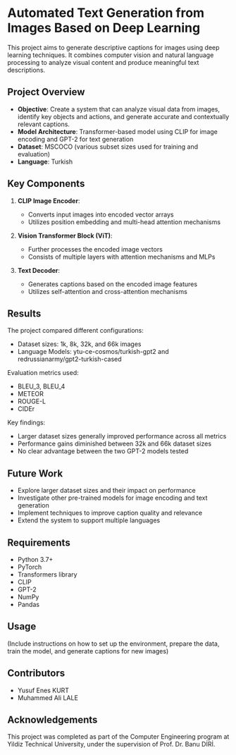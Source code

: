 # Automated Text Generation from Images Based on Deep Learning

This project aims to generate descriptive captions for images using deep learning techniques. It combines computer vision and natural language processing to analyze visual content and produce meaningful text descriptions.

## Project Overview

- **Objective**: Create a system that can analyze visual data from images, identify key objects and actions, and generate accurate and contextually relevant captions.
- **Model Architecture**: Transformer-based model using CLIP for image encoding and GPT-2 for text generation
- **Dataset**: MSCOCO (various subset sizes used for training and evaluation)
- **Language**: Turkish

## Key Components

1. **CLIP Image Encoder**: 
   - Converts input images into encoded vector arrays
   - Utilizes position embedding and multi-head attention mechanisms

2. **Vision Transformer Block (ViT)**:
   - Further processes the encoded image vectors
   - Consists of multiple layers with attention mechanisms and MLPs

3. **Text Decoder**:
   - Generates captions based on the encoded image features
   - Utilizes self-attention and cross-attention mechanisms

## Results

The project compared different configurations:
- Dataset sizes: 1k, 8k, 32k, and 66k images
- Language Models: ytu-ce-cosmos/turkish-gpt2 and redrussianarmy/gpt2-turkish-cased

Evaluation metrics used:
- BLEU_3, BLEU_4
- METEOR
- ROUGE-L
- CIDEr

Key findings:
- Larger dataset sizes generally improved performance across all metrics
- Performance gains diminished between 32k and 66k dataset sizes
- No clear advantage between the two GPT-2 models tested

## Future Work

- Explore larger dataset sizes and their impact on performance
- Investigate other pre-trained models for image encoding and text generation
- Implement techniques to improve caption quality and relevance
- Extend the system to support multiple languages

## Requirements

- Python 3.7+
- PyTorch
- Transformers library
- CLIP
- GPT-2
- NumPy
- Pandas

## Usage

(Include instructions on how to set up the environment, prepare the data, train the model, and generate captions for new images)

## Contributors

- Yusuf Enes KURT
- Muhammed Ali LALE

## Acknowledgements

This project was completed as part of the Computer Engineering program at Yildiz Technical University, under the supervision of Prof. Dr. Banu DİRİ.


